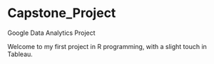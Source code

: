 # Capstone_Project 
Google Data Analytics Project

Welcome to my first project in R programming, with a slight touch in Tableau.
